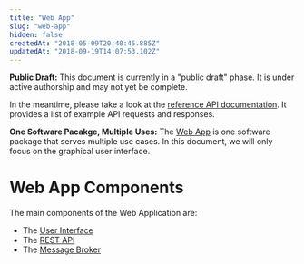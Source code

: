 ```yaml
---
title: "Web App"
slug: "web-app"
hidden: false
createdAt: "2018-05-09T20:40:45.885Z"
updatedAt: "2018-09-19T14:07:53.102Z"
---
```


__Public Draft:__
This document is currently in a "public draft" phase. It is under active authorship and may not yet be complete.

In the meantime, please take a look at the [reference API documentation](https://gist.github.com/RickCarlino/10db2df375d717e9efdd3c2d9d8932af). It provides a list of example API requests and responses.



__One Software Pacakge, Multiple Uses:__
The [Web App](https://github.com/FarmBot/Farmbot-Web-App) is one software package that serves multiple use cases. In this document, we will only focus on the graphical user interface.

# Web App Components

The main components of the Web Application are:

 * The [User Interface](doc:user-interface)
 * The [REST API](doc:rest-api)
 * The [Message Broker](doc:message-broker)
